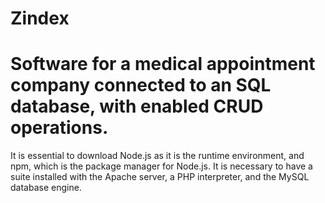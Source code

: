 # Zindex
# Software for a medical appointment company connected to an SQL database, with enabled CRUD operations.


It is essential to download Node.js as it is the runtime environment, and npm, which is the package manager for Node.js. It is necessary to have a suite installed with the Apache server, a PHP interpreter, and the MySQL database engine.
